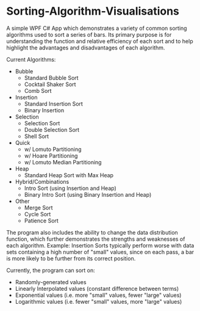 # Sorting-Algorithm-Visualisations

A simple WPF C# App which demonstrates a variety of common sorting algorithms used to sort a series of bars. 
Its primary purpose is for understanding the function and relative efficiency of each sort and to help highlight the advantages and disadvantages of each algorithm.

Current Algorithms:
  - Bubble
    - Standard Bubble Sort
    - Cocktail Shaker Sort
    - Comb Sort
  - Insertion
    - Standard Insertion Sort
    - Binary Insertion
  - Selection
    - Selection Sort
    - Double Selection Sort
    - Shell Sort
  - Quick
    - w/ Lomuto Partitioning
    - w/ Hoare Partitioning
    - w/ Lomuto Median Partitioning
  - Heap
    - Standard Heap Sort with Max Heap
  - Hybrid/Combinations
    - Intro Sort (using Insertion and Heap)
    - Binary Intro Sort (using Binary Insertion and Heap)
  - Other
    - Merge Sort
    - Cycle Sort
    - Patience Sort
  
The program also includes the ability to change the data distribution function, which further demonstrates the strengths and weaknesses of each algorithm.
Example:
    Insertion Sorts typically perform worse with data sets containing a high number of "small" values, since on each pass, a bar is more likely to be further from its correct position.

Currently, the program can sort on:
  - Randomly-generated values 
  - Linearly Interpolated values (constant difference between terms)
  - Exponential values (i.e. more "small" values, fewer "large" values)
  - Logarithmic values (i.e. fewer "small" values, more "large" values)

